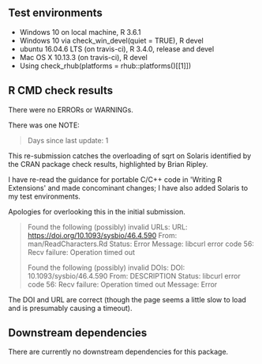## Test environments
* Windows 10 on local machine, R 3.6.1
* Windows 10 via check_win_devel(quiet = TRUE), R devel
* ubuntu 16.04.6 LTS (on travis-ci), R 3.4.0, release and devel
* Mac OS X 10.13.3 (on travis-ci), R devel
* Using check_rhub(platforms = rhub::platforms()[[1]])

## R CMD check results
There were no ERRORs or WARNINGs.

There was one NOTE:

> Days since last update: 1

This re-submission catches the overloading of sqrt on Solaris identified by 
the CRAN package check results, highlighted by Brian Ripley.

I have re-read the guidance for portable C/C++ code in 'Writing R Extensions'
and made concominant changes; I have also added Solaris to my test environments.

Apologies for overlooking this in the initial submission.
 
> Found the following (possibly) invalid URLs:
>   URL: https://doi.org/10.1093/sysbio/46.4.590
>     From: man/ReadCharacters.Rd
>     Status: Error
>     Message: libcurl error code 56:
>       	Recv failure: Operation timed out
> 
> Found the following (possibly) invalid DOIs:
>   DOI: 10.1093/sysbio/46.4.590
>     From: DESCRIPTION
>     Status: libcurl error code 56:
>     	Recv failure: Operation timed out
>     Message: Error

The DOI and URL are correct (though the page seems a little slow to load and
is presumably causing a timeout).

## Downstream dependencies
There are currently no downstream dependencies for this package.
